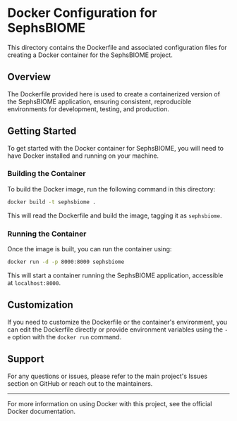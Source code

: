 # Docker Configuration for SephsBIOME

This directory contains the Dockerfile and associated configuration files for creating a Docker container for the SephsBIOME project.

## Overview

The Dockerfile provided here is used to create a containerized version of the SephsBIOME application, ensuring consistent, reproducible environments for development, testing, and production.

## Getting Started

To get started with the Docker container for SephsBIOME, you will need to have Docker installed and running on your machine.

### Building the Container

To build the Docker image, run the following command in this directory:

```bash
docker build -t sephsbiome .
```

This will read the Dockerfile and build the image, tagging it as `sephsbiome`.

### Running the Container

Once the image is built, you can run the container using:

```bash
docker run -d -p 8000:8000 sephsbiome
```

This will start a container running the SephsBIOME application, accessible at `localhost:8000`.

## Customization

If you need to customize the Dockerfile or the container's environment, you can edit the Dockerfile directly or provide environment variables using the `-e` option with the `docker run` command.

## Support

For any questions or issues, please refer to the main project's Issues section on GitHub or reach out to the maintainers.

---

For more information on using Docker with this project, see the official Docker documentation.
